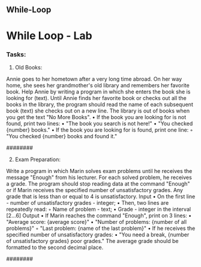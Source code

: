 ## While-Loop

# While Loop - Lab

### Tasks:

01. Old Books:

Annie goes to her hometown after a very long time abroad. On her way home, she sees her grandmother's old library and remembers her favorite book. Help Annie by writing a program in which she enters the book she is looking for (text). Until Annie finds her favorite book or checks out all the books in the library, the program should read the name of each subsequent book (text) she checks out on a new line. The library is out of books when you get the text "No More Books".
• If the book you are looking for is not found, print two lines:
• "The book you search is not here!"
• "You checked {number} books."
• If the book you are looking for is found, print one line:
◦ "You checked {number} books and found it."

########

02. Exam Preparation:

Write a program in which Marin solves exam problems until he receives the message "Enough" from his lecturer. For each solved problem, he receives a grade. The program should stop reading data at the command "Enough" or if Marin receives the specified number of unsatisfactory grades. Any grade that is less than or equal to 4 is unsatisfactory.
Input
• On the first line - number of unsatisfactory grades - integer;
• Then, two lines are repeatedly read:
◦ Name of problem - text;
• Grade - integer in the interval [2…6]
Output
• If Marin reaches the command "Enough", print on 3 lines:
• "Average score: {average score}"
• "Number of problems: {number of all problems}"
◦ "Last problem: {name of the last problem}"
• If he receives the specified number of unsatisfactory grades:
• "You need a break, {number of unsatisfactory grades} poor grades."
The average grade should be formatted to the second decimal place.

  ########


